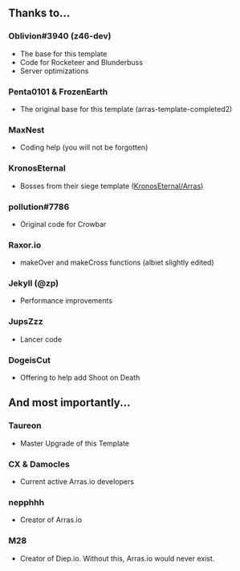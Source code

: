 ## Thanks to...

### Oblivion#3940 (z46-dev)

- The base for this template
- Code for Rocketeer and Blunderbuss
- Server optimizations

### Penta0101 & FrozenEarth

- The original base for this template (arras-template-completed2)

### MaxNest

- Coding help (you will not be forgotten)

### KronosEternal

- Bosses from their siege template ([KronosEternal/Arras](https://github.com/KronosEternal/Arras))

### pollution#7786

- Original code for Crowbar

### Raxor.io

- makeOver and makeCross functions (albiet slightly edited)

### Jekyll (@zp)

- Performance improvements

### JupsZzz

- Lancer code

### DogeisCut

- Offering to help add Shoot on Death

## And most importantly...

### Taureon

- Master Upgrade of this Template

### CX & Damocles

- Current active Arras.io developers

### nepphhh

- Creator of Arras.io

### M28

- Creator of Diep.io. Without this, Arras.io would never exist.
